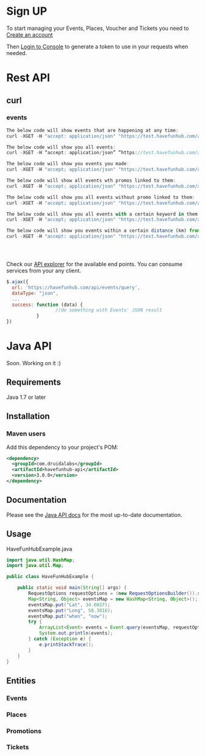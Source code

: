 # Sign UP

To start managing your Events, Places, Voucher and Tickets you need to [Create an account](https://havefunhub.com/tickets.html ) 

Then [Login to Console](https://organiser.havefunhub.com) to generate a token to use in your requests when needed.

# Rest API

## curl
### events
```javascript
The below code will show events that are happening at any time:
curl -XGET -H "accept: application/json" "https://test.havefunhub.com/api/events/query?when=any"

The below code will show you all events:
curl -XGET -H “accept: application/json” “https://test.havefunhub.com/api/events/query”

The below code will show you events you made:
curl -XGET -H "accept; application/json" "https://test.havefunhub.com/api/events/query?user=your_username"

The below code will show all events wth promos linked to them:
curl -XGET -H "accept; application/json" "https://test.havefunhub.com/api/users/query?hasPromo=true"

The below code will show you all events without promo linked to them:
curl -XGET -H "accept; application/json" "https://test.havefunhub.com/api/users/query?hasPromo=false"

The below code will show you all events with a certain keyword in them:
curl -XGET -H "accept; application/json" "https://test.havefunhub.com/api/events/query?q= YOUR KEYWORD HERE"

The below code will show you events within a certain distance (km) from a chosen long and lat position:
curl -XGET -H "accept: application/json" "https://test.havefunhub.com/api/events/query?Lat=1&Long=1&Dist=100"





```

Check our [API explorer](https://havefunhub.com/api-doc) for the available end points. You can consume services from your any client.
```javascript
$.ajax({
  url: 'https://havefunhub.com/api/events/query',
  dataType: "json",
  ...
  success: function (data) {
                  //do something with Events' JSON result
           }
})
```
# Java API

Soon. Working on it :) 

## Requirements

Java 1.7 or later

## Installation

### Maven users

Add this dependency to your project's POM:

```xml
<dependency>
  <groupId>com.druidalabs</groupId>
  <artifactId>havefunhub-api</artifactId>
  <version>3.0.0</version>
</dependency>
```
## Documentation

Please see the [Java API docs](http://druidalabs.com) for the most up-to-date documentation.

## Usage

HaveFunHubExample.java

```java
import java.util.HashMap;
import java.util.Map;

public class HaveFunHubExample {

    public static void main(String[] args) {
        RequestOptions requestOptions = (new RequestOptionsBuilder()).setApiKey("YOUR-SECRET-KEY").build();
        Map<String, Object> eventsMap = new HashMap<String, Object>();
        eventsMap.put("Lat", 34.6037); 
        eventsMap.put("Long", 58.3816);
        eventsMap.put("when", "now");
        try {
            ArrayList<Event> events = Event.query(eventsMap, requestOptions);
            System.out.println(events);
        } catch (Exception e) {
            e.printStackTrace();
        }
    }
}
```

## Entities
### Events
### Places
### Promotions
### Tickets
